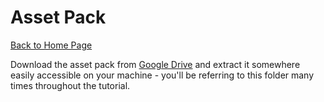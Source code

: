# Asset Pack

[Back to Home Page](./README.md)

Download the asset pack from [Google Drive](https://drive.google.com/file/d/13CpVNBHETanqeheNobpQGrl7T2-mXgq1/view?usp=sharing) and extract it somewhere easily accessible on your machine - you'll be referring to this folder many times throughout the tutorial.